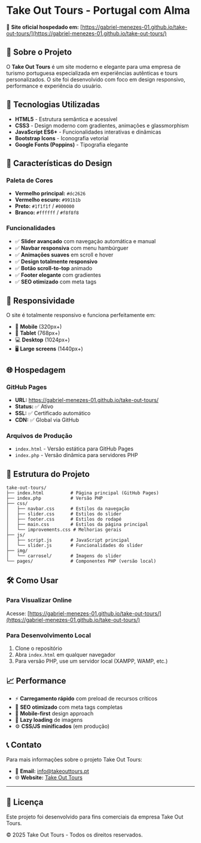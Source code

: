 # Take Out Tours - Portugal com Alma

🌟 **Site oficial hospedado em:** [https://gabriel-menezes-01.github.io/take-out-tours/](https://gabriel-menezes-01.github.io/take-out-tours/)

## 🎯 Sobre o Projeto

O **Take Out Tours** é um site moderno e elegante para uma empresa de turismo portuguesa especializada em experiências autênticas e tours personalizados. O site foi desenvolvido com foco em design responsivo, performance e experiência do usuário.

## 🚀 Tecnologias Utilizadas

- **HTML5** - Estrutura semântica e acessível
- **CSS3** - Design moderno com gradientes, animações e glassmorphism
- **JavaScript ES6+** - Funcionalidades interativas e dinâmicas
- **Bootstrap Icons** - Iconografia vetorial
- **Google Fonts (Poppins)** - Tipografia elegante

## 🎨 Características do Design

### Paleta de Cores
- **Vermelho principal:** `#dc2626`
- **Vermelho escuro:** `#991b1b`
- **Preto:** `#1f1f1f` / `#000000`
- **Branco:** `#ffffff` / `#f8f8f8`

### Funcionalidades
- ✅ **Slider avançado** com navegação automática e manual
- ✅ **Navbar responsiva** com menu hambúrguer
- ✅ **Animações suaves** em scroll e hover
- ✅ **Design totalmente responsivo**
- ✅ **Botão scroll-to-top** animado
- ✅ **Footer elegante** com gradientes
- ✅ **SEO otimizado** com meta tags

## 📱 Responsividade

O site é totalmente responsivo e funciona perfeitamente em:
- 📱 **Mobile** (320px+)
- 📱 **Tablet** (768px+)
- 💻 **Desktop** (1024px+)
- 🖥️ **Large screens** (1440px+)

## 🌐 Hospedagem

### GitHub Pages
- **URL:** https://gabriel-menezes-01.github.io/take-out-tours/
- **Status:** ✅ Ativo
- **SSL:** ✅ Certificado automático
- **CDN:** ✅ Global via GitHub

### Arquivos de Produção
- `index.html` - Versão estática para GitHub Pages
- `index.php` - Versão dinâmica para servidores PHP

## 📁 Estrutura do Projeto

```
take-out-tours/
├── index.html          # Página principal (GitHub Pages)
├── index.php           # Versão PHP
├── css/
│   ├── navbar.css      # Estilos da navegação
│   ├── slider.css      # Estilos do slider
│   ├── footer.css      # Estilos do rodapé
│   ├── main.css        # Estilos da página principal
│   └── improvements.css # Melhorias gerais
├── js/
│   ├── script.js       # JavaScript principal
│   └── slider.js       # Funcionalidades do slider
├── img/
│   └── carrosel/       # Imagens do slider
└── pages/              # Componentes PHP (versão local)
```

## 🛠️ Como Usar

### Para Visualizar Online
Acesse: [https://gabriel-menezes-01.github.io/take-out-tours/](https://gabriel-menezes-01.github.io/take-out-tours/)

### Para Desenvolvimento Local
1. Clone o repositório
2. Abra `index.html` em qualquer navegador
3. Para versão PHP, use um servidor local (XAMPP, WAMP, etc.)

## 📈 Performance

- ⚡ **Carregamento rápido** com preload de recursos críticos
- 🎯 **SEO otimizado** com meta tags completas
- 📱 **Mobile-first** design approach
- 🔄 **Lazy loading** de imagens
- ⚙️ **CSS/JS minificados** (em produção)

## 📞 Contato

Para mais informações sobre o projeto Take Out Tours:
- 📧 **Email:** info@takeouttours.pt
- 🌐 **Website:** [Take Out Tours](https://gabriel-menezes-01.github.io/take-out-tours/)

---

## 📝 Licença

Este projeto foi desenvolvido para fins comerciais da empresa Take Out Tours.

© 2025 Take Out Tours - Todos os direitos reservados.
